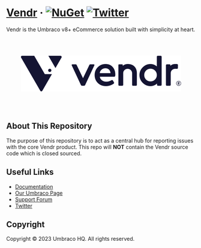 # [Vendr](https://getvendr.net) &middot; [![NuGet](https://img.shields.io/nuget/v/vendr.svg?style=modern&label=nuget)](https://www.nuget.org/packages/vendr/) [![Twitter](https://img.shields.io/twitter/follow/heyvendr.svg?style=social&label=Follow)](https://twitter.com/intent/follow?screen_name=heyvendr)

Vendr is the Umbraco v8+ eCommerce solution built with simplicity at heart.

<br /><br />
<p align="center">
  <img src="assets/vendr.png" alt="Vendr">
</p>
<br /><br />

## About This Repository

The purpose of this repository is to act as a central hub for reporting issues with the core Vendr product. This repo will **NOT** contain the Vendr source code which is closed sourced.

## Useful Links

* [Documentation](https://vendr.net/docs/)
* [Our Umbraco Page](https://our.umbraco.com/packages/website-utilities/vendr/)
* [Support Forum](https://our.umbraco.com/packages/website-utilities/vendr/vendr-support/)
* [Twitter](https://twitter.com/heyvendr)

## Copyright

Copyright © 2023 Umbraco HQ. All rights reserved.
